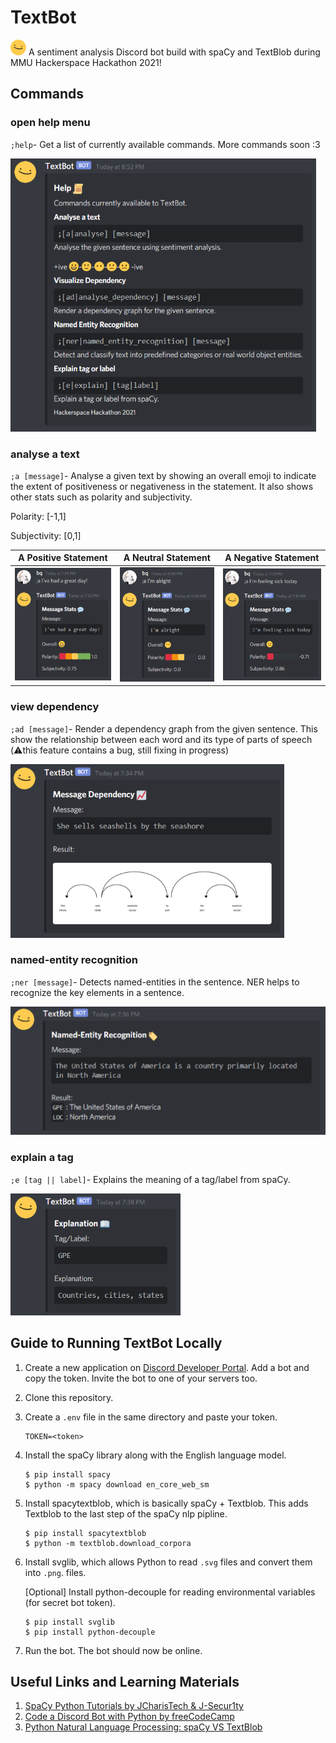 # TextBot
![textbot](https://github.com/BingQuanChua/TextBot/blob/main/assets/textblob.png) A sentiment analysis Discord bot build with spaCy and TextBlob during MMU Hackerspace Hackathon 2021! 

## Commands

### open help menu
`;help`- Get a list of currently available commands. More commands soon :3 

<img src="assets/ss-help.PNG" alt="help menu">

### analyse a text
`;a [message]`- Analyse a given text by showing an overall emoji to indicate the extent of positiveness or negativeness in the statement. It also shows other stats such as polarity and subjectivity.

Polarity: [-1,1] 

Subjectivity: [0,1]

| A Positive Statement                                     | A Neutral Statement                                       | A Negative Statement                                      |
| -------------------------------------------------------- | --------------------------------------------------------- | --------------------------------------------------------- |
| <img src="assets/ss-a.PNG" alt="a1"> | <img src="assets/ss-a3.PNG" alt="a3"> | <img src="assets/ss-a2.PNG" alt="a2"> |

### view dependency 
`;ad [message]`- Render a dependency graph from the given sentence. This show the relationship between each word and its type of parts of speech (⚠️this feature contains a bug, still fixing in progress)

<img src="assets/ss-ad.PNG" alt="Dependency">

### named-entity recognition
`;ner [message]`- Detects named-entities in the sentence. NER helps to recognize the key elements in a sentence.

<img src="assets/ss-ner.PNG" alt="named entity recognition">

### explain a tag
`;e [tag || label]`- Explains the meaning of a tag/label from spaCy.

<img src="assets/ss-e.PNG" alt="explain a tag">



## Guide to Running TextBot Locally

1. Create a new application on [Discord Developer Portal](https://discord.com/developers/applications). Add a bot and copy the token. Invite the bot to one of your servers too.

2. Clone this repository.

3. Create a `.env` file in the same directory and paste your token.

   ```
   TOKEN=<token>
   ```

4. Install the spaCy library along with the English language model.

   ```
   $ pip install spacy
   $ python -m spacy download en_core_web_sm
   ```

5. Install spacytextblob, which is basically spaCy + Textblob. This adds Textblob to the last step of the spaCy nlp pipline.

   ```
   $ pip install spacytextblob   
   $ python -m textblob.download_corpora
   ```

6. Install svglib, which allows Python to read `.svg` files and convert them into `.png`. files.

   [Optional] Install python-decouple for reading environmental variables (for secret bot token).

   ```
   $ pip install svglib
   $ pip install python-decouple 
   ```

7. Run the bot. The bot should now be online. 



## Useful Links and Learning Materials

1. [SpaCy Python Tutorials by JCharisTech & J-Secur1ty](https://youtube.com/playlist?list=PLJ39kWiJXSiz1LK8d_fyxb7FTn4mBYOsD)
2. [Code a Discord Bot with Python by freeCodeCamp](https://www.youtube.com/watch?v=SPTfmiYiuok)
3. [Python Natural Language Processing: spaCy VS TextBlob](https://python.libhunt.com/compare-spacy-vs-textblob)
